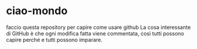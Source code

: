 # ciao-mondo
faccio questa repository per capire come usare github
La cosa interessante di GitHub è che ogni modifica fatta viene commentata, così tutti possono capire perché e tutti possono imparare.
